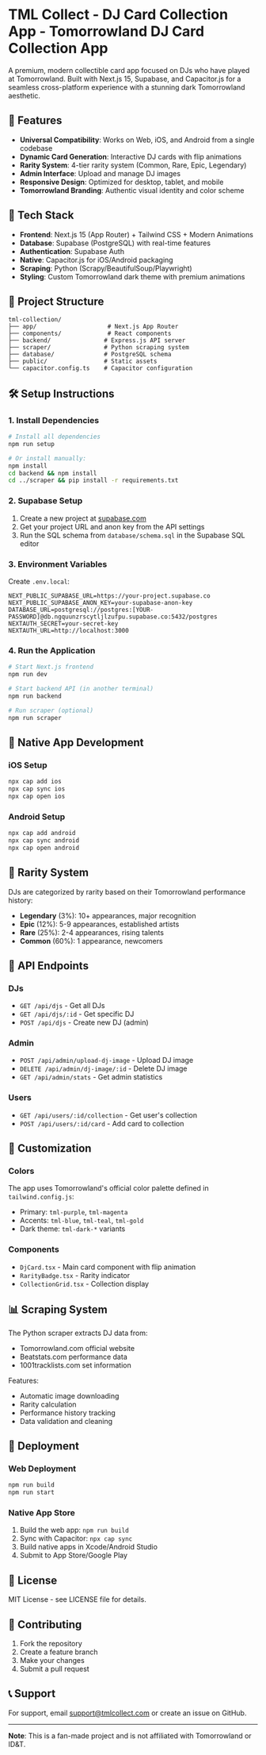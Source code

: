 # TML Collect - DJ Card Collection App - Tomorrowland DJ Card Collection App

A premium, modern collectible card app focused on DJs who have played at Tomorrowland. Built with Next.js 15, Supabase, and Capacitor.js for a seamless cross-platform experience with a stunning dark Tomorrowland aesthetic.

## 🎵 Features

- **Universal Compatibility**: Works on Web, iOS, and Android from a single codebase
- **Dynamic Card Generation**: Interactive DJ cards with flip animations
- **Rarity System**: 4-tier rarity system (Common, Rare, Epic, Legendary)
- **Admin Interface**: Upload and manage DJ images
- **Responsive Design**: Optimized for desktop, tablet, and mobile
- **Tomorrowland Branding**: Authentic visual identity and color scheme

## 🚀 Tech Stack

- **Frontend**: Next.js 15 (App Router) + Tailwind CSS + Modern Animations
- **Database**: Supabase (PostgreSQL) with real-time features
- **Authentication**: Supabase Auth
- **Native**: Capacitor.js for iOS/Android packaging
- **Scraping**: Python (Scrapy/BeautifulSoup/Playwright)
- **Styling**: Custom Tomorrowland dark theme with premium animations

## 📁 Project Structure

```
tml-collection/
├── app/                    # Next.js App Router
├── components/             # React components
├── backend/               # Express.js API server
├── scraper/               # Python scraping system
├── database/              # PostgreSQL schema
├── public/                # Static assets
└── capacitor.config.ts    # Capacitor configuration
```

## 🛠️ Setup Instructions

### 1. Install Dependencies

```bash
# Install all dependencies
npm run setup

# Or install manually:
npm install
cd backend && npm install
cd ../scraper && pip install -r requirements.txt
```

### 2. Supabase Setup

1. Create a new project at [supabase.com](https://supabase.com)
2. Get your project URL and anon key from the API settings
3. Run the SQL schema from `database/schema.sql` in the Supabase SQL editor

### 3. Environment Variables

Create `.env.local`:
```env
NEXT_PUBLIC_SUPABASE_URL=https://your-project.supabase.co
NEXT_PUBLIC_SUPABASE_ANON_KEY=your-supabase-anon-key
DATABASE_URL=postgresql://postgres:[YOUR-PASSWORD]@db.ngquunzrscytljlzufpu.supabase.co:5432/postgres
NEXTAUTH_SECRET=your-secret-key
NEXTAUTH_URL=http://localhost:3000
```

### 4. Run the Application

```bash
# Start Next.js frontend
npm run dev

# Start backend API (in another terminal)
npm run backend

# Run scraper (optional)
npm run scraper
```

## 📱 Native App Development

### iOS Setup
```bash
npx cap add ios
npx cap sync ios
npx cap open ios
```

### Android Setup
```bash
npx cap add android
npx cap sync android
npx cap open android
```

## 🎯 Rarity System

DJs are categorized by rarity based on their Tomorrowland performance history:

- **Legendary** (3%): 10+ appearances, major recognition
- **Epic** (12%): 5-9 appearances, established artists
- **Rare** (25%): 2-4 appearances, rising talents
- **Common** (60%): 1 appearance, newcomers

## 🔧 API Endpoints

### DJs
- `GET /api/djs` - Get all DJs
- `GET /api/djs/:id` - Get specific DJ
- `POST /api/djs` - Create new DJ (admin)

### Admin
- `POST /api/admin/upload-dj-image` - Upload DJ image
- `DELETE /api/admin/dj-image/:id` - Delete DJ image
- `GET /api/admin/stats` - Get admin statistics

### Users
- `GET /api/users/:id/collection` - Get user's collection
- `POST /api/users/:id/card` - Add card to collection

## 🎨 Customization

### Colors
The app uses Tomorrowland's official color palette defined in `tailwind.config.js`:
- Primary: `tml-purple`, `tml-magenta`
- Accents: `tml-blue`, `tml-teal`, `tml-gold`
- Dark theme: `tml-dark-*` variants

### Components
- `DjCard.tsx` - Main card component with flip animation
- `RarityBadge.tsx` - Rarity indicator
- `CollectionGrid.tsx` - Collection display

## 📊 Scraping System

The Python scraper extracts DJ data from:
- Tomorrowland.com official website
- Beatstats.com performance data
- 1001tracklists.com set information

Features:
- Automatic image downloading
- Rarity calculation
- Performance history tracking
- Data validation and cleaning

## 🚀 Deployment

### Web Deployment
```bash
npm run build
npm run start
```

### Native App Store
1. Build the web app: `npm run build`
2. Sync with Capacitor: `npx cap sync`
3. Build native apps in Xcode/Android Studio
4. Submit to App Store/Google Play

## 📄 License

MIT License - see LICENSE file for details.

## 🤝 Contributing

1. Fork the repository
2. Create a feature branch
3. Make your changes
4. Submit a pull request

## 📞 Support

For support, email support@tmlcollect.com or create an issue on GitHub.

---

**Note**: This is a fan-made project and is not affiliated with Tomorrowland or ID&T.